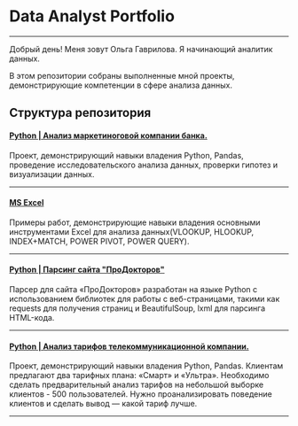 # Data Analyst Portfolio
---

Добрый день! Меня зовут Ольга Гаврилова. Я начинающий аналитик данных.

В этом репозитории собраны выполненные мной проекты, демонстрирующие компетенции в сфере анализа данных. 


## Структура репозитория

#### [Python | Анализ маркетиноговой компании банка.](https://github.com/olunyalu/Data_Analyst_Portfolio/tree/main/01.target_company) 

Проект, демонстрирующий  навыки владения Python, Pandas, проведение исследовательского анализа данных, проверки гипотез и визуализации данных.

---

#### [MS Excel](https://github.com/olunyalu/Data_Analyst_Portfolio/tree/main/02.excel)

Примеры работ, демонстрирующие навыки владения основными инструментами Excel для анализа данных(VLOOKUP, HLOOKUP, INDEX+MATCH, POWER PIVOT, POWER QUERY).

---

#### [Python | Парсинг сайта "ПроДокторов"](https://github.com/olunyalu/Data_Analyst_Portfolio/tree/main/03.parser_python)

Парсер для сайта «ПроДокторов» разработан на языке Python с использованием библиотек для работы с веб-страницами, такими как requests для получения страниц и BeautifulSoup, lxml для парсинга HTML-кода.

---

#### [Python | Анализ тарифов телекоммуникационной компании.](https://github.com/olunyalu/Data_Analyst_Portfolio/tree/main/04.telecom_company_python)

Проект, демонстрирующий  навыки владения Python, Pandas. Клиентам предлагают два тарифных плана: «Смарт» и «Ультра». Необходимо сделать предварительный анализ тарифов на небольшой выборке клиентов - 500 пользователей. Нужно проанализировать поведение клиентов и сделать вывод — какой тариф лучше. 

---
